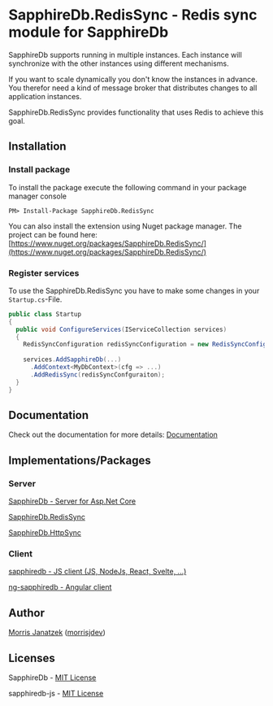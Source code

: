 # SapphireDb.RedisSync - Redis sync module for SapphireDb

SapphireDb supports running in multiple instances. Each instance will synchronize with the other instances using different mechanisms.

If you want to scale dynamically you don't know the instances in advance. You therefor need a kind of message broker that distributes changes to all application instances. 

SapphireDb.RedisSync provides functionality that uses Redis to achieve this goal.

## Installation

### Install package
To install the package execute the following command in your package manager console

````
PM> Install-Package SapphireDb.RedisSync
````

You can also install the extension using Nuget package manager. The project can be found here: [https://www.nuget.org/packages/SapphireDb.RedisSync/](https://www.nuget.org/packages/SapphireDb.RedisSync/)

### Register services

To use the SapphireDb.RedisSync you have to make some changes in your `Startup.cs`-File.

````csharp
public class Startup
{
  public void ConfigureServices(IServiceCollection services)
  {
    RedisSyncConfiguration redisSyncConfiguration = new RedisSyncConfiguration(Configuration.GetSection("RedisSync"));
    
    services.AddSapphireDb(...)
      .AddContext<MyDbContext>(cfg => ...)
      .AddRedisSync(redisSyncConfguraiton);
  }
}
````

## Documentation

Check out the documentation for more details: [Documentation](https://sapphire-db.com/)

## Implementations/Packages

### Server

[SapphireDb - Server for Asp.Net Core](https://github.com/morrisjdev/SapphireDb)

[SapphireDb.RedisSync](https://github.com/SapphireDb/SapphireDb/tree/master/SapphireDb.RedisSync)

[SapphireDb.HttpSync](https://github.com/SapphireDb/SapphireDb/tree/master/SapphireDb.HttpSync)

### Client

[sapphiredb - JS client (JS, NodeJs, React, Svelte, ...)](https://github.com/SapphireDb/sapphiredb-js/blob/master/projects/sapphiredb/README.md)

[ng-sapphiredb - Angular client](https://github.com/SapphireDb/sapphiredb-js/blob/master/projects/ng-sapphiredb/README.md)

## Author

[Morris Janatzek](http://morrisj.net) ([morrisjdev](https://github.com/morrisjdev))

## Licenses

SapphireDb - [MIT License](https://github.com/SapphireDb/SapphireDb/blob/master/LICENSE)

sapphiredb-js - [MIT License](https://github.com/SapphireDb/sapphiredb-js/blob/master/LICENSE)
